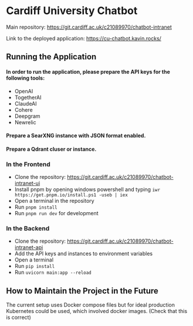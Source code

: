 # Cardiff University Chatbot

Main repository: https://git.cardiff.ac.uk/c21089970/chatbot-intranet

Link to the deployed application: https://cu-chatbot.kavin.rocks/



## Running the Application

#### In order to run the application, please prepare the API keys for the following tools:
* OpenAI
* TogetherAI
* ClaudeAI
* Cohere
* Deepgram
* Newrelic
#### Prepare a SearXNG instance with JSON format enabled.
#### Prepare a Qdrant cluser or instance.

### In the Frontend
- Clone the repository: https://git.cardiff.ac.uk/c21089970/chatbot-intranet-ui
- Install pnpm by opening windows powershell and typing ```iwr https://get.pnpm.io/install.ps1 -useb | iex```
- Open a terminal in the repository
- Run ```pnpm install```
- Run ```pnpm run dev``` for development

### In the Backend
- Clone the repository: https://git.cardiff.ac.uk/c21089970/chatbot-intranet-api
- Add the API keys and instances to environment variables
- Open a terminal
- Run ```pip install```
- Run ```uvicorn main:app --reload```




## How to Maintain the Project in the Future

The current setup uses Docker compose files but for ideal production Kubernetes could be used, which involved docker images. (Check that this is correct)
